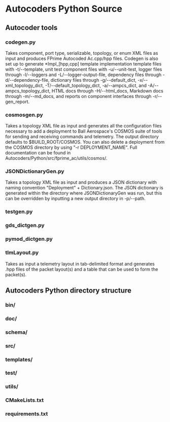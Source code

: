 # Autocoders Python Source 

## Autocoder tools

### codegen.py

Takes component, port type, serializable, topology, or enum XML files as input and produces FPrime Autocoded Ac.cpp/hpp files. Codegen is also set up to generate *Impl_[hpp,cpp] template implementation template files with -t/--template, unit test component files with -u/--unit-test, logger files through -l/--loggers and -L/--logger-output-file, dependency files through -d/--dependency-file, dictionary files through -g/--default_dict, -x/--xml_topology_dict, -T/--default_topology_dict, -a/--ampcs_dict, and -A/--ampcs_topology_dict, HTML docs through -H/--html_docs, Markdown docs through -m/--md_docs, and reports on component interfaces through -r/--gen_report.

### cosmosgen.py

Takes a topology XML file as input and generates all the configuration files necessary to add a deployment to Ball Aerospace's COSMOS suite of tools for sending and receiving commands and telemetry. The output directory defaults to $BUILD_ROOT/COSMOS. You can also delete a deployment from the COSMOS directory by using "-r DEPLOYMENT_NAME". Full documentation can be found in Autocoders/Python/src/fprime_ac/utils/cosmos/.

### JSONDictionaryGen.py

Takes a topology XML file as input and produces a JSON dictionary with naming convention "Deployment" + Dictionary.json. The JSON dictionary is generated within the directory where JSONDictionaryGen was run, but this can be overridden by inputting a new output directory in -p/--path.

### testgen.py



### gds_dictgen.py



### pymod_dictgen.py



### tlmLayout.py

Takes as input a telemetry layout in tab-delimited format and generates .hpp files of the packet layout(s) and a table that can be used to form the packet(s).

## Autocoders Python directory structure

### bin/

### doc/

### schema/

### src/

### templates/

### test/

### utils/

### CMakeLists.txt

### requirements.txt
